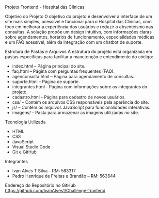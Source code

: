 Projeto Frontend - Hospital das Clínicas

Objetivo do Projeto
O objetivo do projeto é desenvolver a interface de um site mais simples, acessível e funcional para o Hospital das Clínicas, com foco em melhorar a experiência dos usuários e reduzir o absenteísmo nas consultas. A solução propõe um design intuitivo, com informações claras sobre agendamentos, horários de funcionamento, especialidades médicas e um FAQ acessível, além da integração com um chatbot de suporte.

Estrutura de Pastas e Arquivos
A estrutura do projeto está organizada em pastas específicas para facilitar a manutenção e entendimento do código:

- index.html – Página principal do site.
- faq.html – Página com perguntas frequentes (FAQ).
- agenconsulta.html – Página para agendamento de consultas.
- suporte.html – Página de suporte.
- integrantes.html - Página com informações sobre os integrantes do projeto.
- cadastro.html - Página para cadastro de novos usuários.
- css/ – Contém os arquivos CSS responsáveis pela aparência do site.
- js/ – Contém os arquivos JavaScript para funcionalidades interativas.
- imagens/ – Pasta para armazenar as imagens utilizadas no site.

Tecnologia Utilizada
- HTML
- CSS
- JavaScript
- Visual Studio Code
- Git e GitHub

Integrantes
- Ivan Alves T Silva – RM: 563317 
- Pedro Henrique de Freitas e Brandão – RM: 563644  

Endereço do Repositório no GitHub
https://github.com/IvanAlves1/Challenge-frontend
